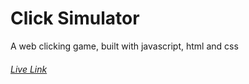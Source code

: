 # Click Simulator

A web clicking game, built with javascript, html and css
###### [Live Link](https://benedict-arowo.github.io/Clicker-App/)
